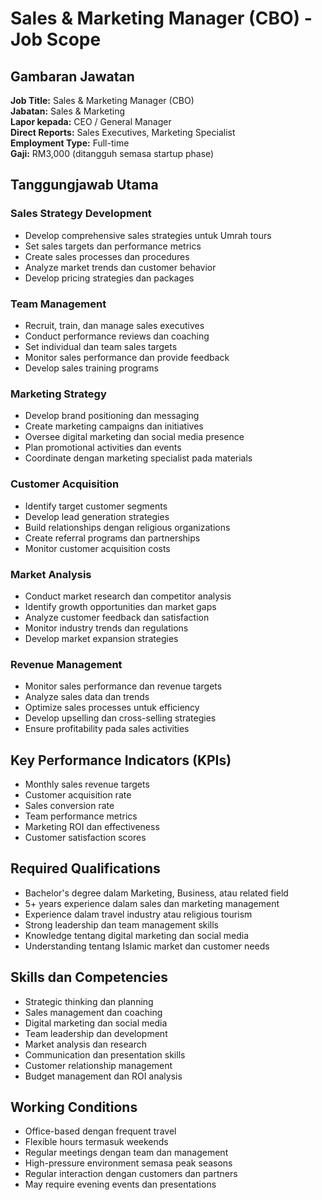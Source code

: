 # Sales & Marketing Manager (CBO) - Job Scope

## Gambaran Jawatan
**Job Title:** Sales & Marketing Manager (CBO)  
**Jabatan:** Sales & Marketing  
**Lapor kepada:** CEO / General Manager  
**Direct Reports:** Sales Executives, Marketing Specialist  
**Employment Type:** Full-time  
**Gaji:** RM3,000 (ditangguh semasa startup phase)

## Tanggungjawab Utama

### Sales Strategy Development
- Develop comprehensive sales strategies untuk Umrah tours
- Set sales targets dan performance metrics
- Create sales processes dan procedures
- Analyze market trends dan customer behavior
- Develop pricing strategies dan packages

### Team Management
- Recruit, train, dan manage sales executives
- Conduct performance reviews dan coaching
- Set individual dan team sales targets
- Monitor sales performance dan provide feedback
- Develop sales training programs

### Marketing Strategy
- Develop brand positioning dan messaging
- Create marketing campaigns dan initiatives
- Oversee digital marketing dan social media presence
- Plan promotional activities dan events
- Coordinate dengan marketing specialist pada materials

### Customer Acquisition
- Identify target customer segments
- Develop lead generation strategies
- Build relationships dengan religious organizations
- Create referral programs dan partnerships
- Monitor customer acquisition costs

### Market Analysis
- Conduct market research dan competitor analysis
- Identify growth opportunities dan market gaps
- Analyze customer feedback dan satisfaction
- Monitor industry trends dan regulations
- Develop market expansion strategies

### Revenue Management
- Monitor sales performance dan revenue targets
- Analyze sales data dan trends
- Optimize sales processes untuk efficiency
- Develop upselling dan cross-selling strategies
- Ensure profitability pada sales activities

## Key Performance Indicators (KPIs)
- Monthly sales revenue targets
- Customer acquisition rate
- Sales conversion rate
- Team performance metrics
- Marketing ROI dan effectiveness
- Customer satisfaction scores

## Required Qualifications
- Bachelor's degree dalam Marketing, Business, atau related field
- 5+ years experience dalam sales dan marketing management
- Experience dalam travel industry atau religious tourism
- Strong leadership dan team management skills
- Knowledge tentang digital marketing dan social media
- Understanding tentang Islamic market dan customer needs

## Skills dan Competencies
- Strategic thinking dan planning
- Sales management dan coaching
- Digital marketing dan social media
- Team leadership dan development
- Market analysis dan research
- Communication dan presentation skills
- Customer relationship management
- Budget management dan ROI analysis

## Working Conditions
- Office-based dengan frequent travel
- Flexible hours termasuk weekends
- Regular meetings dengan team dan management
- High-pressure environment semasa peak seasons
- Regular interaction dengan customers dan partners
- May require evening events dan presentations
